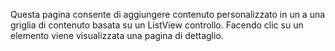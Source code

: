 ﻿Questa pagina consente di aggiungere contenuto personalizzato in un a una griglia di contenuto basata su un ListView controllo. Facendo clic su un elemento viene visualizzata una pagina di dettaglio.